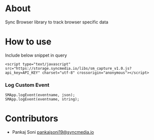 # About

Sync Browser library to track browser specific data

# How to use

Include below snippet in query

```
<script type="text/javascript" src="https://storage.syncmedia.io/libs/sm_capture_v1.0.js?api_key=API_KEY" charset="utf-8" crossorigin="anonymous"></script>
```

### Log Custom Event

```
SMApp.logEvent(eventname, json);
SMApp.logEvent(eventname, string);
```

# Contributors

* Pankaj Soni <pankajsoni19@syncmedia.io>
